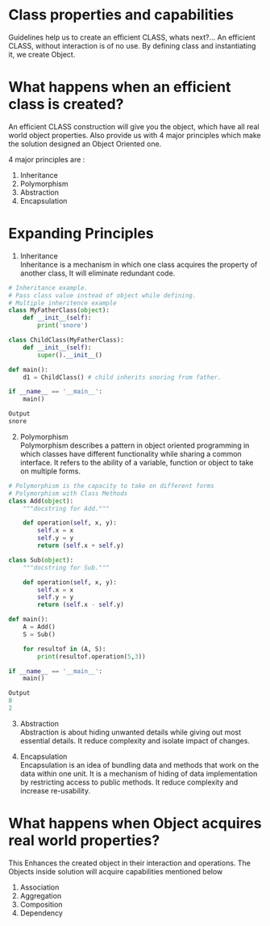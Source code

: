 # Class properties and capabilities

Guidelines help us to create an efficient CLASS, whats next?... An efficient CLASS, without interaction is of no use. By defining class and instantiating it, we create Object.

# What happens when an efficient class is created?

An efficient CLASS construction will give you the object, which have all real world object properties.
Also provide us with 4 major principles which make the solution designed an Object Oriented one.

4 major principles are :
1) Inheritance
2) Polymorphism
3) Abstraction
4) Encapsulation

# Expanding Principles

1) Inheritance</br>
Inheritance is a mechanism in which one class acquires the property of another class, It will eliminate redundant code.

```python
# Inheritance example.
# Pass class value instead of object while defining.
# Multiple inheritence example
class MyFatherClass(object):
    def __init__(self):
        print('snore')

class ChildClass(MyFatherClass):
    def __init__(self):
        super().__init__()

def main():
    d1 = ChildClass() # child inherits snoring from father.

if __name__ == '__main__':
    main()

Output
snore

```

2) Polymorphism  
Polymorphism describes a pattern in object oriented programming in which classes have different functionality while sharing a common interface. It refers to the ability of a variable, function or object to take on multiple forms.

```python
# Polymorphism is the capacity to take on different forms
# Polymorphism with Class Methods
class Add(object):
    """docstring for Add."""

    def operation(self, x, y):
        self.x = x
        self.y = y
        return (self.x + self.y)

class Sub(object):
    """docstring for Sub."""

    def operation(self, x, y):
        self.x = x
        self.y = y
        return (self.x - self.y)

def main():
    A = Add()
    S = Sub()

    for resultof in (A, S):
        print(resultof.operation(5,3))

if __name__ == '__main__':
    main()

Output
8
2

```

3) Abstraction   
Abstraction is about hiding unwanted details while giving out most essential details. It reduce complexity and isolate impact of changes.

4) Encapsulation  
Encapsulation is an idea of bundling data and methods that work on the data within one unit. It is a mechanism of hiding of data implementation by restricting access to public methods. It reduce complexity and increase re-usability.

# What happens when Object acquires real world properties?

This Enhances the created object in their interaction and operations. The Objects inside solution will acquire capabilities mentioned below

1) Association
2) Aggregation
3) Composition
4) Dependency

